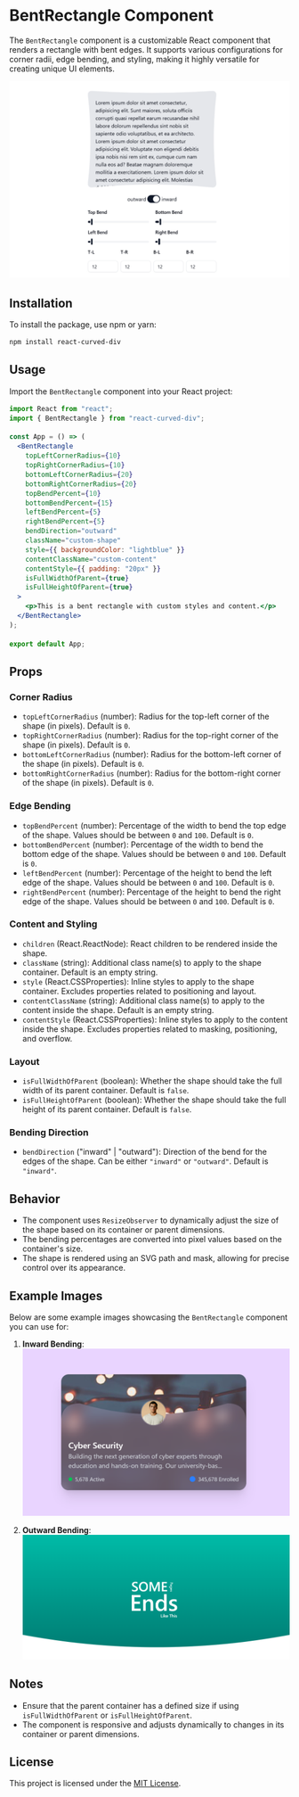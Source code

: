 # BentRectangle Component

The `BentRectangle` component is a customizable React component that renders a rectangle with bent edges. It supports various configurations for corner radii, edge bending, and styling, making it highly versatile for creating unique UI elements.

![Bent Div](images/image-1.png)

## Installation

To install the package, use npm or yarn:

```bash
npm install react-curved-div
```

## Usage

Import the `BentRectangle` component into your React project:

```jsx
import React from "react";
import { BentRectangle } from "react-curved-div";

const App = () => (
  <BentRectangle
    topLeftCornerRadius={10}
    topRightCornerRadius={10}
    bottomLeftCornerRadius={20}
    bottomRightCornerRadius={20}
    topBendPercent={10}
    bottomBendPercent={15}
    leftBendPercent={5}
    rightBendPercent={5}
    bendDirection="outward"
    className="custom-shape"
    style={{ backgroundColor: "lightblue" }}
    contentClassName="custom-content"
    contentStyle={{ padding: "20px" }}
    isFullWidthOfParent={true}
    isFullHeightOfParent={true}
  >
    <p>This is a bent rectangle with custom styles and content.</p>
  </BentRectangle>
);

export default App;
```

## Props

### Corner Radius

- `topLeftCornerRadius` (number): Radius for the top-left corner of the shape (in pixels). Default is `0`.
- `topRightCornerRadius` (number): Radius for the top-right corner of the shape (in pixels). Default is `0`.
- `bottomLeftCornerRadius` (number): Radius for the bottom-left corner of the shape (in pixels). Default is `0`.
- `bottomRightCornerRadius` (number): Radius for the bottom-right corner of the shape (in pixels). Default is `0`.

### Edge Bending

- `topBendPercent` (number): Percentage of the width to bend the top edge of the shape. Values should be between `0` and `100`. Default is `0`.
- `bottomBendPercent` (number): Percentage of the width to bend the bottom edge of the shape. Values should be between `0` and `100`. Default is `0`.
- `leftBendPercent` (number): Percentage of the height to bend the left edge of the shape. Values should be between `0` and `100`. Default is `0`.
- `rightBendPercent` (number): Percentage of the height to bend the right edge of the shape. Values should be between `0` and `100`. Default is `0`.

### Content and Styling

- `children` (React.ReactNode): React children to be rendered inside the shape.
- `className` (string): Additional class name(s) to apply to the shape container. Default is an empty string.
- `style` (React.CSSProperties): Inline styles to apply to the shape container. Excludes properties related to positioning and layout.
- `contentClassName` (string): Additional class name(s) to apply to the content inside the shape. Default is an empty string.
- `contentStyle` (React.CSSProperties): Inline styles to apply to the content inside the shape. Excludes properties related to masking, positioning, and overflow.

### Layout

- `isFullWidthOfParent` (boolean): Whether the shape should take the full width of its parent container. Default is `false`.
- `isFullHeightOfParent` (boolean): Whether the shape should take the full height of its parent container. Default is `false`.

### Bending Direction

- `bendDirection` ("inward" | "outward"): Direction of the bend for the edges of the shape. Can be either `"inward"` or `"outward"`. Default is `"inward"`.

## Behavior

- The component uses `ResizeObserver` to dynamically adjust the size of the shape based on its container or parent dimensions.
- The bending percentages are converted into pixel values based on the container's size.
- The shape is rendered using an SVG path and mask, allowing for precise control over its appearance.

## Example Images

Below are some example images showcasing the `BentRectangle` component you can use for:

1. **Inward Bending**:
   ![Inward Bending Example](images/image.png)

2. **Outward Bending**:
   ![Outward Bending Example](images/image-3.png)

## Notes

- Ensure that the parent container has a defined size if using `isFullWidthOfParent` or `isFullHeightOfParent`.
- The component is responsive and adjusts dynamically to changes in its container or parent dimensions.

## License

This project is licensed under the [MIT License](LICENSE).
